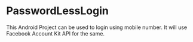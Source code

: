 # PasswordLessLogin
This Android Project can be used to login using mobile number.
It will use Facebook Account Kit API for the same.
